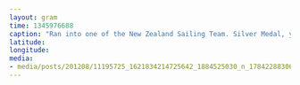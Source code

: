 ```yaml
---
layout: gram
time: 1345976688
caption: "Ran into one of the New Zealand Sailing Team. Silver Medal, y'all!"
latitude: 
longitude: 
media:
- media/posts/201208/11195725_1621834214725642_1884525030_n_17842288306000351.jpg
---
```


